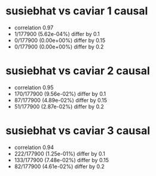 # susiebhat vs caviar  1 causal

- correlation 0.97
- 1/177900 (5.62e-04%) differ by 0.1
- 0/177900 (0.00e+00%) differ by 0.15
- 0/177900 (0.00e+00%) differ by 0.2


# susiebhat vs caviar  2 causal

- correlation 0.95
- 170/177900 (9.56e-02%) differ by 0.1
- 87/177900 (4.89e-02%) differ by 0.15
- 51/177900 (2.87e-02%) differ by 0.2


# susiebhat vs caviar  3 causal

- correlation 0.94
- 222/177900 (1.25e-01%) differ by 0.1
- 133/177900 (7.48e-02%) differ by 0.15
- 82/177900 (4.61e-02%) differ by 0.2


